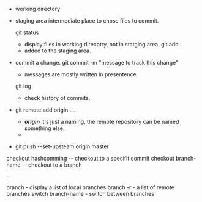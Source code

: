 
 - working directory 
 - staging area 
    intermediate place to chose files to commit. 

    git status 
    - display files in working direcotry, not in statging area. 
    git add 
    - added to the staging area. 

- commit a change. 
    git commit -m "message to track this change" 

    - messages are mostly written in presentence

    git log 
    - check history of commits. 

- 
    git remote add origin ....

    - ***origin*** it's just a naming, the remote repository can be named something else. 
    - 

- 
    git push --set-upsteam origin master 


checkout hashcomming            -- checkout to a specifit commit 
checkout branch-name            -- checkout to a branch 
    
    - 

branch
    - display a list of local branches 
branch -r
    - a list of remote branches
switch branch-name
    - switch between branches 


